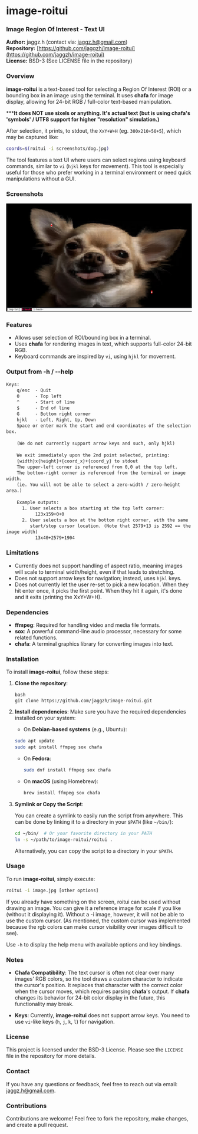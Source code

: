 # image-roitui

### Image Region Of Interest - Text UI

**Author:** jaggz.h (contact via: [jaggz.h@gmail.com](mailto:jaggz.h@gmail.com))  
**Repository:** [https://github.com/jaggzh/image-roitui](https://github.com/jaggzh/image-roitui)  
**License:** BSD-3 (See LICENSE file in the repository)

### Overview

**image-roitui** is a text-based tool for selecting a Region Of Interest (ROI)
or a bounding box in an image using the terminal. It uses **chafa** for image
display, allowing for 24-bit RGB / full-color text-based manipulation.

*****It does NOT use sixels or anything. It's actual text (but is using chafa's 'symbols' / UTF8 support for higher "resolution" simulation.)**

After selection, it prints, to stdout, the `XxY+W+H` (eg. `300x210+50+5`), which may be captured like:
```bash
coords=$(roitui -i screenshots/dog.jpg)
```

The tool features a text UI where users can select regions using keyboard
commands, similar to `vi` (`hjkl` keys for movement). This tool is especially
useful for those who prefer working in a terminal environment or need quick
manipulations without a GUI.

### Screenshots
![Selection ROI of dog image](screenshots/dog.png)

### Features
- Allows user selection of ROI/bounding box in a terminal.
- Uses **chafa** for rendering images in text, which supports full-color 24-bit RGB.
- Keyboard commands are inspired by `vi`, using `hjkl` for movement.

### Output from -h / --help
```
Keys:
    q/esc  - Quit
    0      - Top left
    ^      - Start of line
    $      - End of line
    G      - Bottom right corner
    hjkl   - Left, Right, Up, Down
    Space or enter mark the start and end coordinates of the selection box.

    (We do not currently support arrow keys and such, only hjkl)

    We exit immediately upon the 2nd point selected, printing:
    {width}x{height}+{coord_x}+{coord_y} to stdout
    The upper-left corner is referenced from 0,0 at the top left.
    The bottom-right corner is referenced from the terminal or image width.
    (ie. You will not be able to select a zero-width / zero-height area.)

    Example outputs:
      1. User selects a box starting at the top left corner:
           123x159+0+0
      2. User selects a box at the bottom right corner, with the same
         start/stop cursor location. (Note that 2579+13 is 2592 == the image width)
           13x40+2579+1904
```

### Limitations
- Currently does not support handling of aspect ratio, meaning images will scale to terminal width/height, even if that leads to stretching.
- Does not support arrow keys for navigation; instead, uses `hjkl` keys.
- Does not currently let the user re-set to pick a new location. When they hit enter once, it picks the first point. When they hit it again, it's done and it exits (printing the XxY+W+H).

### Dependencies
- **ffmpeg**: Required for handling video and media file formats.
- **sox**: A powerful command-line audio processor, necessary for some related functions.
- **chafa**: A terminal graphics library for converting images into text.

### Installation

To install **image-roitui**, follow these steps:

1. **Clone the repository**:
   
    ```
    bash
    git clone https://github.com/jaggzh/image-roitui.git
    ```

2. **Install dependencies**:
   Make sure you have the required dependencies installed on your system:
   
   - On **Debian-based systems** (e.g., Ubuntu):
    ```bash
    sudo apt update
    sudo apt install ffmpeg sox chafa
    ```
   
   - On **Fedora**:
     ```bash
     sudo dnf install ffmpeg sox chafa
     ```
   
   - On **macOS** (using Homebrew):
     ```bash
     brew install ffmpeg sox chafa
     ```

3. **Symlink or Copy the Script**:
   
   You can create a symlink to easily run the script from anywhere. This can be done by linking it to a directory in your `$PATH` (like `~/bin/`):
   
   ```bash
   cd ~/bin/  # Or your favorite directory in your PATH
   ln -s ~/path/to/image-roitui/roitui .
   ```
   Alternatively, you can copy the script to a directory in your `$PATH`.

### Usage

To run **image-roitui**, simply execute:

```bash
roitui -i image.jpg [other options]
```

If you already have something on the screen, roitui can be used without
drawing an image. You can give it a reference image for scale if you like
(without it displaying it).  Without a -i image, however, it will not
be able to use the custom cursor. (As mentioned, the custom cursor was
implemented because the rgb colors can make cursor visibility over images
difficult to see).

Use `-h` to display the help menu with available options and key bindings.

### Notes
- **Chafa Compatibility**: The text cursor is often not clear over many images'
  RGB colors, so the tool draws a custom character to indicate the cursor's
  position. It replaces that character with the correct color when the cursor
  moves, which requires parsing **chafa**'s output. If **chafa** changes its
  behavior for 24-bit color display in the future, this functionality may
  break.

- **Keys**: Currently, **image-roitui** does not support arrow keys. You need
  to use `vi`-like keys (`h`, `j`, `k`, `l`) for navigation.

### License

This project is licensed under the BSD-3 License. Please see the `LICENSE` file in the repository for more details.

### Contact
If you have any questions or feedback, feel free to reach out via email: [jaggz.h@gmail.com](mailto:jaggz.h@gmail.com).

### Contributions
Contributions are welcome! Feel free to fork the repository, make changes, and create a pull request.
